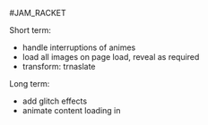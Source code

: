#JAM_RACKET

Short term:

* handle interruptions of animes
* load all images on page load, reveal as required
 * transform: trnaslate

Long term:

* add glitch effects
* animate content loading in